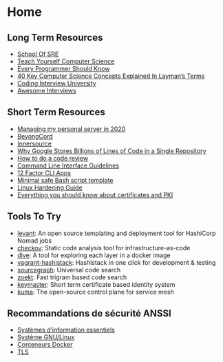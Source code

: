 # Home

## Long Term Resources

- [School Of SRE](https://linkedin.github.io/school-of-sre/)
- [Teach Yourself Computer Science](https://teachyourselfcs.com/)
- [Every Programmer Should Know](https://github.com/mtdvio/every-programmer-should-know)
- [40 Key Computer Science Concepts Explained In Layman’s Terms](http://carlcheo.com/compsci)
- [Coding Interview University](https://github.com/jwasham/coding-interview-university)
- [Awesome Interviews](https://github.com/MaximAbramchuck/awesome-interview-questions)

## Short Term Resources

- [Managing my personal server in 2020](https://github.com/erebe/personal-server)
- [BeyongCord](https://www.beyondcorp.com/)
- [Innersource](https://resources.github.com/whitepapers/introduction-to-innersource/)
- [Why Google Stores Billions of Lines of Code in a Single Repository](https://cacm.acm.org/magazines/2016/7/204032-why-google-stores-billions-of-lines-of-code-in-a-single-repository/fulltext)
- [How to do a code review](https://google.github.io/eng-practices/review/reviewer/)
- [Command Line Interface Guidelines](https://clig.dev/)
- [12 Factor CLI Apps](https://medium.com/@jdxcode/12-factor-cli-apps-dd3c227a0e46)
- [Minimal safe Bash script template](https://betterdev.blog/minimal-safe-bash-script-template/)
- [Linux Hardening Guide](https://madaidans-insecurities.github.io/guides/linux-hardening.html)
- [Everything you should know about certificates and PKI](https://smallstep.com/blog/everything-pki/)

## Tools To Try

- [levant](https://github.com/hashicorp/levant): An open source templating and deployment tool for HashiCorp Nomad jobs
- [checkov](https://github.com/bridgecrewio/checkov): Static code analysis tool for infrastructure-as-code
- [dive](https://github.com/wagoodman/dive): A tool for exploring each layer in a docker image
- [vagrant-hashistack](https://github.com/fredrikhgrelland/vagrant-hashistack): Hashistack in one click for development & testing
- [sourcegraph](https://github.com/sourcegraph/sourcegraph): Universal code search
- [zoekt](https://github.com/google/zoekt): Fast trigram based code search
- [keymaster](https://github.com/Cloud-Foundations/keymaster): Short term certificate based identity system
- [kuma](https://github.com/kumahq/kuma): The open-source control plane for service mesh

## Recommandations de sécurité ANSSI

- [Systèmes d’information essentiels](https://www.ssi.gouv.fr/administration/guide/recommandations-pour-la-protection-des-systemes-dinformation-essentiels/)
- [Système GNU/Linux](https://www.ssi.gouv.fr/guide/recommandations-de-securite-relatives-a-un-systeme-gnulinux/)
- [Conteneurs Docker](https://www.ssi.gouv.fr/administration/guide/recommandations-de-securite-relatives-au-deploiement-de-conteneurs-docker/)
- [TLS](https://www.ssi.gouv.fr/administration/guide/recommandations-de-securite-relatives-a-tls/)
